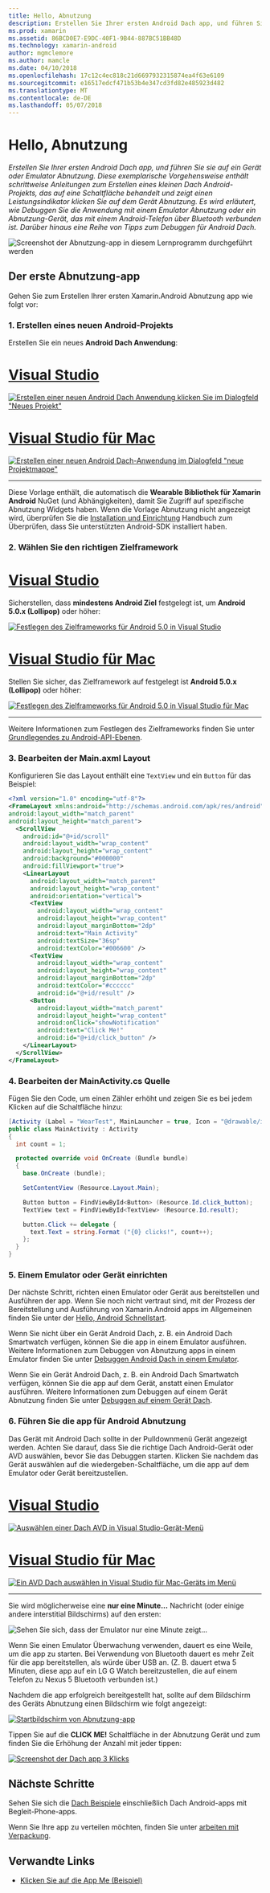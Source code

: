 ```yaml
---
title: Hello, Abnutzung
description: Erstellen Sie Ihrer ersten Android Dach app, und führen Sie sie auf ein Gerät oder Emulator Abnutzung. Diese exemplarische Vorgehensweise enthält schrittweise Anleitungen zum Erstellen eines kleinen Dach Android-Projekts, das auf eine Schaltfläche behandelt und zeigt einen Leistungsindikator klicken Sie auf dem Gerät Abnutzung. Es wird erläutert, wie Debuggen Sie die Anwendung mit einem Emulator Abnutzung oder ein Abnutzung-Gerät, das mit einem Android-Telefon über Bluetooth verbunden ist. Darüber hinaus eine Reihe von Tipps zum Debuggen für Android Dach.
ms.prod: xamarin
ms.assetid: 86BCD0E7-E9DC-40F1-9B44-887BC51BB48D
ms.technology: xamarin-android
author: mgmclemore
ms.author: mamcle
ms.date: 04/10/2018
ms.openlocfilehash: 17c12c4ec818c21d6697932315874ea4f63e6109
ms.sourcegitcommit: e16517edcf471b53b4e347cd3fd82e485923d482
ms.translationtype: MT
ms.contentlocale: de-DE
ms.lasthandoff: 05/07/2018
---
```

# <a name="hello-wear"></a>Hello, Abnutzung

_Erstellen Sie Ihrer ersten Android Dach app, und führen Sie sie auf ein Gerät oder Emulator Abnutzung. Diese exemplarische Vorgehensweise enthält schrittweise Anleitungen zum Erstellen eines kleinen Dach Android-Projekts, das auf eine Schaltfläche behandelt und zeigt einen Leistungsindikator klicken Sie auf dem Gerät Abnutzung. Es wird erläutert, wie Debuggen Sie die Anwendung mit einem Emulator Abnutzung oder ein Abnutzung-Gerät, das mit einem Android-Telefon über Bluetooth verbunden ist. Darüber hinaus eine Reihe von Tipps zum Debuggen für Android Dach._

![Screenshot der Abnutzung-app in diesem Lernprogramm durchgeführt werden](hello-wear-images/example.png)

## <a name="your-first-wear-app"></a>Der erste Abnutzung-app

Gehen Sie zum Erstellen Ihrer ersten Xamarin.Android Abnutzung app wie folgt vor:

### <a name="1-create-a-new-android-project"></a>1. Erstellen eines neuen Android-Projekts

Erstellen Sie ein neues **Android Dach Anwendung**:

# <a name="visual-studiotabvswin"></a>[Visual Studio](#tab/vswin)

[![Erstellen einer neuen Android Dach Anwendung klicken Sie im Dialogfeld "Neues Projekt"](hello-wear-images/vs/new-solution-sml.w157.png)](hello-wear-images/vs/new-solution.w157.png#lightbox)

# <a name="visual-studio-for-mactabvsmac"></a>[Visual Studio für Mac](#tab/vsmac)

[![Erstellen einer neuen Android Dach-Anwendung im Dialogfeld "neue Projektmappe"](hello-wear-images/xs/new-solution-sml.png)](hello-wear-images/xs/new-solution.png#lightbox)

-----


Diese Vorlage enthält, die automatisch die **Wearable Bibliothek für Xamarin Android** NuGet (und Abhängigkeiten), damit Sie Zugriff auf spezifische Abnutzung Widgets haben. Wenn die Vorlage Abnutzung nicht angezeigt wird, überprüfen Sie die [Installation und Einrichtung](~/android/wear/get-started/installation.md) Handbuch zum Überprüfen, dass Sie unterstützten Android-SDK installiert haben. 

### <a name="2-choose-the-correct-target-framework"></a>2. Wählen Sie den richtigen **Zielframework**

# <a name="visual-studiotabvswin"></a>[Visual Studio](#tab/vswin)

Sicherstellen, dass **mindestens Android Ziel** festgelegt ist, um **Android 5.0.x (Lollipop)** oder höher: 

[![Festlegen des Zielframeworks für Android 5.0 in Visual Studio](hello-wear-images/vs/target-framework-sml.png)](hello-wear-images/vs/target-framework.png#lightbox)

# <a name="visual-studio-for-mactabvsmac"></a>[Visual Studio für Mac](#tab/vsmac)

Stellen Sie sicher, das Zielframework auf festgelegt ist **Android 5.0.x (Lollipop)** oder höher:

[![Festlegen des Zielframeworks für Android 5.0 in Visual Studio für Mac](hello-wear-images/xs/target-framework-sml.png)](hello-wear-images/xs/target-framework.png#lightbox)

-----

Weitere Informationen zum Festlegen des Zielframeworks finden Sie unter [Grundlegendes zu Android-API-Ebenen](~/android/app-fundamentals/android-api-levels.md).


### <a name="3-edit-the-mainaxml-layout"></a>3. Bearbeiten der **Main.axml** Layout

Konfigurieren Sie das Layout enthält eine `TextView` und ein `Button` für das Beispiel: 

```xml
<?xml version="1.0" encoding="utf-8"?>
<FrameLayout xmlns:android="http://schemas.android.com/apk/res/android"
android:layout_width="match_parent"
android:layout_height="match_parent">
  <ScrollView
    android:id="@+id/scroll"
    android:layout_width="wrap_content"
    android:layout_height="wrap_content"
    android:background="#000000"
    android:fillViewport="true">
    <LinearLayout
      android:layout_width="match_parent"
      android:layout_height="wrap_content"
      android:orientation="vertical">
      <TextView
        android:layout_width="wrap_content"
        android:layout_height="wrap_content"
        android:layout_marginBottom="2dp"
        android:text="Main Activity"
        android:textSize="36sp"
        android:textColor="#006600" />
      <TextView
        android:layout_width="wrap_content"
        android:layout_height="wrap_content"
        android:layout_marginBottom="2dp"
        android:textColor="#cccccc"
        android:id="@+id/result" />
      <Button
        android:layout_width="match_parent"
        android:layout_height="wrap_content"
        android:onClick="showNotification"
        android:text="Click Me!"
        android:id="@+id/click_button" />
    </LinearLayout>
  </ScrollView>
</FrameLayout>
```

### <a name="4-edit-the-mainactivitycs-source"></a>4. Bearbeiten der **MainActivity.cs** Quelle

Fügen Sie den Code, um einen Zähler erhöht und zeigen Sie es bei jedem Klicken auf die Schaltfläche hinzu: 

```csharp
[Activity (Label = "WearTest", MainLauncher = true, Icon = "@drawable/icon")]
public class MainActivity : Activity
{
  int count = 1;

  protected override void OnCreate (Bundle bundle)
  {
    base.OnCreate (bundle);

    SetContentView (Resource.Layout.Main);

    Button button = FindViewById<Button> (Resource.Id.click_button);
    TextView text = FindViewById<TextView> (Resource.Id.result);

    button.Click += delegate {
      text.Text = string.Format ("{0} clicks!", count++);
    };
  }
}
```

### <a name="5-setup-an-emulator-or-device"></a>5. Einem Emulator oder Gerät einrichten

Der nächste Schritt, richten einen Emulator oder Gerät aus bereitstellen und Ausführen der app. Wenn Sie noch nicht vertraut sind, mit der Prozess der Bereitstellung und Ausführung von Xamarin.Android apps im Allgemeinen finden Sie unter der [Hello, Android Schnellstart](~/android/get-started/hello-android/hello-android-quickstart.md).

Wenn Sie nicht über ein Gerät Android Dach, z. B. ein Android Dach Smartwatch verfügen, können Sie die app in einem Emulator ausführen. Weitere Informationen zum Debuggen von Abnutzung apps in einem Emulator finden Sie unter [Debuggen Android Dach in einem Emulator](~/android/wear/deploy-test/debug-on-emulator.md).

Wenn Sie ein Gerät Android Dach, z. B. ein Android Dach Smartwatch verfügen, können Sie die app auf dem Gerät, anstatt einen Emulator ausführen. Weitere Informationen zum Debuggen auf einem Gerät Abnutzung finden Sie unter [Debuggen auf einem Gerät Dach](~/android/wear/deploy-test/debug-on-device.md).


### <a name="6-run-the-android-wear-app"></a>6. Führen Sie die app für Android Abnutzung

Das Gerät mit Android Dach sollte in der Pulldownmenü Gerät angezeigt werden. Achten Sie darauf, dass Sie die richtige Dach Android-Gerät oder AVD auswählen, bevor Sie das Debuggen starten. Klicken Sie nachdem das Gerät auswählen auf die wiedergeben-Schaltfläche, um die app auf dem Emulator oder Gerät bereitzustellen.

# <a name="visual-studiotabvswin"></a>[Visual Studio](#tab/vswin)

[![Auswählen einer Dach AVD in Visual Studio-Gerät-Menü](hello-wear-images/vs/choose-wear-sim.png)](hello-wear-images/vs/choose-wear-sim.png#lightbox)

# <a name="visual-studio-for-mactabvsmac"></a>[Visual Studio für Mac](#tab/vsmac)

[![Ein AVD Dach auswählen in Visual Studio für Mac-Geräts im Menü](hello-wear-images/xs/choose-wear-sim.png)](hello-wear-images/xs/choose-wear-sim.png#lightbox)

-----

Sie wird möglicherweise eine **nur eine Minute...**  Nachricht (oder einige andere interstitial Bildschirms) auf den ersten: 

![Sehen Sie sich, dass der Emulator nur eine Minute zeigt...](hello-wear-images/please-wait.png)

Wenn Sie einen Emulator Überwachung verwenden, dauert es eine Weile, um die app zu starten. Bei Verwendung von Bluetooth dauert es mehr Zeit für die app bereitstellen, als würde über USB an. (Z. B. dauert etwa 5 Minuten, diese app auf ein LG G Watch bereitzustellen, die auf einem Telefon zu Nexus 5 Bluetooth verbunden ist.)

Nachdem die app erfolgreich bereitgestellt hat, sollte auf dem Bildschirm des Geräts Abnutzung einen Bildschirm wie folgt angezeigt:

[![Startbildschirm von Abnutzung-app](hello-wear-images/mainactivity-screen.png)](hello-wear-images/mainactivity-screen.png#lightbox)

Tippen Sie auf die **CLICK ME!** Schaltfläche in der Abnutzung Gerät und zum finden Sie die Erhöhung der Anzahl mit jeder tippen:

[![Screenshot der Dach app 3 Klicks](hello-wear-images/mainactivity-counts.png)](hello-wear-images/mainactivity-counts.png#lightbox)


## <a name="next-steps"></a>Nächste Schritte

Sehen Sie sich die [Dach Beispiele](https://developer.xamarin.com/samples/android/Android%20Wear/) einschließlich Dach Android-apps mit Begleit-Phone-apps.

Wenn Sie Ihre app zu verteilen möchten, finden Sie unter [arbeiten mit Verpackung](~/android/wear/deploy-test/packaging.md).


## <a name="related-links"></a>Verwandte Links

- [Klicken Sie auf die App Me (Beispiel)](https://developer.xamarin.com/samples/monodroid/wear/WearTest/)
